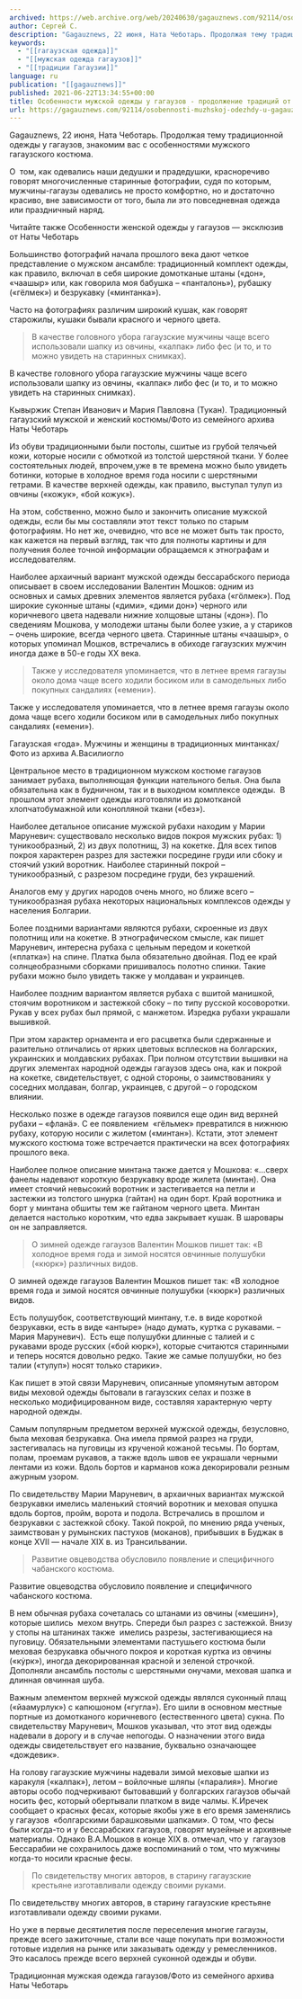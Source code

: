 ```yaml
---
archived: https://web.archive.org/web/20240630/gagauznews.com/92114/osobennosti-muzhskoj-odezhdy-u-gagauzov-prodolzhenie-traditsij-ot-naty-chebotar.html
author: Сергей С.
description: "Gagauznews, 22 июня, Ната Чеботарь. Продолжая тему традиционной одежды у гагаузов, знакомим вас с особенностями мужского гагаузского костюма. О  том, как одевались наши дедушки и прадедушки, красноречиво говорят многочисленные старинные фотографии, судя по которым, мужчины-гагаузы одевались не просто комфортно, но и достаточно красиво, вне зависимости от того, была ли это повседневная одежда или праздничный наряд. Читайте также Особенности женской одежды у гагаузов — эксклюзив от Наты Чеботарь Большинство фотографий начала прошлого века дают четкое представление о мужском ансамбле: традиционный комплект одежды, как правило, включал в себя широкие домотканые штаны («дон», «чаашыр» или, как говорила моя бабушка – «панталонь»), рубашку («гёлмек») […]"
keywords:
  - "[[гагаузская одежда]]"
  - "[[мужская одежда гагаузов]]"
  - "[[традиции Гагаузии]]"
language: ru
publication: "[[gagauznews]]"
published: 2021-06-22T13:34:55+00:00
title: Особенности мужской одежды у гагаузов - продолжение традиций от Наты Чеботарь
url: https://gagauznews.com/92114/osobennosti-muzhskoj-odezhdy-u-gagauzov-prodolzhenie-traditsij-ot-naty-chebotar.html
---
```


Gagauznews, 22 июня, Ната Чеботарь. Продолжая тему традиционной одежды у гагаузов, знакомим вас с особенностями мужского гагаузского костюма.

О  том, как одевались наши дедушки и прадедушки, красноречиво говорят многочисленные старинные фотографии, судя по которым, мужчины-гагаузы одевались не просто комфортно, но и достаточно красиво, вне зависимости от того, была ли это повседневная одежда или праздничный наряд.

Читайте также Особенности женской одежды у гагаузов — эксклюзив от Наты Чеботарь

Большинство фотографий начала прошлого века дают четкое представление о мужском ансамбле: традиционный комплект одежды, как правило, включал в себя широкие домотканые штаны («дон», «чаашыр» или, как говорила моя бабушка – «панталонь»), рубашку («гёлмек») и безрукавку («минтанка»).

Часто на фотографиях различим широкий кушак, как говорят старожилы, кушаки бывали красного и черного цвета.

> В качестве головного убора гагаузские мужчины чаще всего использовали шапку из овчины, «калпак» либо фес (и то, и то можно увидеть на старинных снимках).

В качестве головного убора гагаузские мужчины чаще всего использовали шапку из овчины, «калпак» либо фес (и то, и то можно увидеть на старинных снимках).

Кывыржик Степан Иванович и Мария Павловна (Тукан). Традиционный гагаузский мужской и женский костюмы/Фото из семейного архива Наты Чеботарь

Из обуви традиционными были постолы, сшитые из грубой телячьей кожи, которые носили с обмоткой из толстой шерстяной ткани. У более состоятельных людей, впрочем,уже в те времена можно было увидеть ботинки, которые в холодное время года носили с шерстяными гетрами. В качестве верхней одежды, как правило, выступал тулуп из овчины («кожук», «бой кожук»).

На этом, собственно, можно было и закончить описание мужской одежды, если бы мы составляли этот текст только по старым фотографиям. Но нет же, очевидно, что все не может быть так просто, как кажется на первый взгляд, так что для полноты картины и для получения более точной информации обращаемся к этнографам и исследователям.

Наиболее архаичный вариант мужской одежды бессарабского периода описывает в своем исследовании Валентин Мошков: одним из основных и самых древних элементов является рубаха («гöлмек»). Под широкие суконные штаны («дими», «дими дон») черного или коричневого цвета надевали нижние холщовые штаны («дон»). По сведениям Мошкова, у молодежи штаны были более узкие, а у стариков – очень широкие, всегда черного цвета. Старинные штаны «чаашыр», о которых упоминал Мошков, встречались в обиходе гагаузских мужчин иногда даже в 50-е годы XX века.

> Также у исследователя упоминается, что в летнее время гагаузы около дома чаще всего ходили босиком или в самодельных либо покупных сандалиях («емени»).

Также у исследователя упоминается, что в летнее время гагаузы около дома чаще всего ходили босиком или в самодельных либо покупных сандалиях («емени»).



Гагаузская «года». Мужчины и женщины в традиционных минтанках/Фото из архива А.Василиогло

Центральное место в традиционном мужском костюме гагаузов занимает рубаха, выполняющая функции нательного белья. Она была обязательна как в будничном, так и в выходном комплексе одежды.  В прошлом этот элемент одежды изготовляли из домотканой хлопчатобумажной или конопляной ткани («без»).

Наиболее детальное описание мужской рубахи находим у Марии Маруневич: существовало несколько видов покроя мужских рубах: 1) туникообразный, 2) из двух полотнищ, 3) на кокетке. Для всех типов покроя характерен разрез для застежки посредине груди или сбоку и стоячий узкий воротник. Наиболее старинный покрой – туникообразный, с разрезом посредине груди, без украшений.

Аналогов ему у других народов очень много, но ближе всего – туникообразная рубаха некоторых национальных комплексов одежды у населения Болгарии.

Более поздними вариантами являются рубахи, скроенные из двух полотнищ или на кокетке. В этнографическом смысле, как пишет Маруневич, интересна рубаха с цельным передом и кокеткой («платка») на спине. Платка была обязательно двойная. Под ее край солнцеобразными сборками пришивалось полотно спинки. Такие рубахи можно было увидеть также у молдаван и украинцев.

Наиболее поздним вариантом является рубаха с вшитой манишкой, стоячим воротником и застежкой сбоку – по типу русской косоворотки. Рукав у всех рубах был прямой, с манжетом. Изредка рубахи украшали вышивкой.

При этом характер орнамента и его расцветка были сдержанные и разительно отличались от ярких цветовых всплесков на болгарских, украинских и молдавских рубахах. При полном отсутствии вышивки на других элементах народной одежды гагаузов здесь она, как и покрой на кокетке, свидетельствует, с одной стороны, о заимствованиях у соседних молдаван, болгар, украинцев, с другой – о городском влиянии.

Несколько позже в одежде гагаузов появился еще один вид верхней рубахи – «фланä». С ее появлением  «гёльмек» превратился в нижнюю рубаху, которую носили с жилетом («минтан»). Кстати, этот элемент мужского костюма тоже встречается практически на всех фотографиях прошлого века.

Наиболее полное описание минтана также дается у Мошкова: «…сверх фанелы надевают короткую безрукавку вроде жилета (минтан). Она имеет стоячий невысокий воротник и застегивается на петли и застежки из толстого шнурка (гайтан) на один борт. Край воротника и борт у минтана обшиты тем же гайтаном черного цвета. Минтан делается настолько коротким, что едва закрывает кушак. В шаровары он не заправляется.

> О зимней одежде гагаузов Валентин Мошков пишет так: «В холодное время года и зимой носятся овчинные полушубки («кюрк») различных видов.

О зимней одежде гагаузов Валентин Мошков пишет так: «В холодное время года и зимой носятся овчинные полушубки («кюрк») различных видов.

Есть полушубок, соответствующий минтану, т.е. в виде короткой безрукавки, есть в виде «антыре» (надо думать, куртка с рукавами. – Мария Маруневич).  Есть еще полушубки длинные с талией и с рукавами вроде русских («бой кюрк»), которые считаются старинными и теперь носятся довольно редко. Такие же самые полушубки, но без талии («тулуп») носят только старики».

Как пишет в этой связи Маруневич, описанные упомянутым автором виды меховой одежды бытовали в гагаузских селах и позже в несколько модифицированном виде, составляя характерную черту народной одежды.

Самым популярным предметом верхней мужской одежды, безусловно, была меховая безрукавка. Она имела прямой разрез на груди, застегивалась на пуговицы из крученой кожаной тесьмы. По бортам, полам, проемам рукавов, а также вдоль швов ее украшали черными лентами из кожи. Вдоль бортов и карманов кожа декорировали резным ажурным узором.

По свидетельству Марии Маруневич, в архаичных вариантах мужской безрукавки имелись маленький стоячий воротник и меховая опушка вдоль бортов, пройм, ворота и подола. Встречались в прошлом и безрукавки с застежкой сбоку. Такой покрой, по мнению ряда ученых, заимствован у румынских пастухов (моканов), прибывших в Буджак в конце XVII — начале XIX в. из Трансильвании.

> Развитие овцеводства обусловило появление и специфичного  чабанского костюма.

Развитие овцеводства обусловило появление и специфичного  чабанского костюма.



В нем обычная рубаха сочеталась со штанами из овчины («мешин»), которые шились  мехом внутрь. Спереди был разрез с застежкой. Внизу у стопы на штанинах также  имелись разрезы, застегивающиеся на пуговицу. Обязательными элементами пастушьего костюма были меховая безрукавка обычного покроя и короткая куртка из овчины («кẏрк»), иногда декорированная красной и зеленой строчкой. Дополняли ансамбль постолы с шерстяными онучами, меховая шапка и длинная овчинная шуба.

Важным элементом верхней мужской одежды являлся суконный плащ («йаамурлук») с капюшоном («гугла»). Его шили в основном местные портные из домотканого коричневого (естественного цвета) сукна. По свидетельству Маруневич, Мошков указывал, что этот вид одежды надевали в дорогу и в случае непогоды. О назначении этого вида одежды свидетельствует его название, буквально означающее «дождевик».

На голову гагаузские мужчины надевали зимой меховые шапки из  каракуля («калпак»), летом – войлочные шляпы («паралия»). Многие авторы особо подчеркивают бытовавший у болгарских гагаузов обычай носить фес, который обертывали платком в виде чалмы. К.Иречек сообщает о красных фесах, которые якобы уже в его время заменялись у гагаузов  «болгарскими барашковыми шапками». О том, что фесы были когда-то и у бессарабских гагаузов, говорят музейные и архивные материалы. Однако В.А.Мошков в конце XIX в. отмечал, что у  гагаузов Бессарабии не сохранилось даже воспоминаний о том, что мужчины когда-то носили красные фесы.

> По свидетельству многих авторов, в старину гагаузские крестьяне изготавливали одежду своими руками.

По свидетельству многих авторов, в старину гагаузские крестьяне изготавливали одежду своими руками.

Но уже в первые десятилетия после переселения многие гагаузы, прежде всего зажиточные, стали все чаще покупать при возможности готовые изделия на рынке или заказывать одежду у ремесленников. Это касалось прежде всего верхней суконной одежды и обуви.

Традиционная мужская одежда гагаузов/Фото из семейного архива Наты Чеботарь